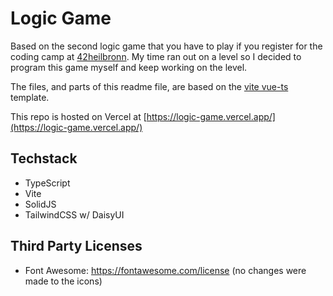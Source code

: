# Logic Game

Based on the second logic game that you have to play if you register for the coding camp at [42heilbronn](https://www.42heilbronn.de).
My time ran out on a level so I decided to program this game myself and keep working on the level.

The files, and parts of this readme file, are based on the [vite vue-ts](https://github.com/vitejs/vite/tree/main/packages/create-vite/template-vue-ts) template.

This repo is hosted on Vercel at [https://logic-game.vercel.app/](https://logic-game.vercel.app/)

## Techstack
- TypeScript
- Vite
- SolidJS
- TailwindCSS w/ DaisyUI

## Third Party Licenses
- Font Awesome: https://fontawesome.com/license (no changes were made to the icons)
